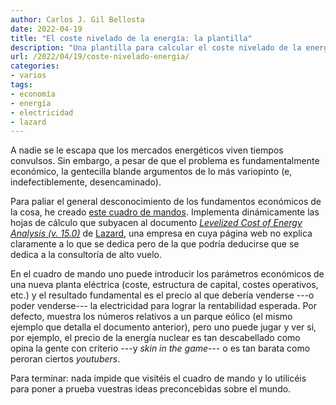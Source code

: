 ```yaml
---
author: Carlos J. Gil Bellosta
date: 2022-04-19
title: "El coste nivelado de la energía: la plantilla"
description: "Una plantilla para calcular el coste nivelado de la energía"
url: /2022/04/19/coste-nivelado-energia/
categories:
- varios
tags:
- economía
- energía
- electricidad
- lazard
---
```


A nadie se le escapa que los mercados energéticos viven tiempos convulsos. Sin embargo, a pesar de que el problema es fundamentalmente económico, la gentecilla blande argumentos de lo más variopinto (e, indefectiblemente, desencaminado).

Para paliar el general desconocimiento de los fundamentos económicos de la cosa, he creado [este cuadro de mandos](http://shiny.circiter.es/levelized_cost_energy/).
Implementa dinámicamente las hojas de cálculo que subyacen al documento [_Levelized Cost of Energy Analysis (v. 15.0)_](
https://www.lazard.com/media/451905/lazards-levelized-cost-of-energy-version-150-vf.pdf)
de [Lazard](https://www.lazard.com/),
una empresa en cuya página web no explica claramente a lo que se dedica pero de la que podría deducirse que se dedica a la consultoría de alto vuelo.

En el cuadro de mando uno puede introducir los parámetros económicos de una nueva planta eléctrica (coste, estructura de capital, costes operativos, etc.) y el resultado fundamental es el precio al que debería venderse ---o poder venderse--- la electricidad para lograr la rentabilidad esperada. Por defecto, muestra los números relativos a un parque eólico (el mismo ejemplo que detalla el documento anterior), pero uno puede jugar y ver si, por ejemplo, el precio de la energía nuclear es tan descabellado como opina la gente con criterio ---y _skin in the game_--- o es tan barata como peroran ciertos _youtubers_.

Para terminar: nada impide que visitéis el cuadro de mando y lo utilicéis para poner a prueba vuestras ideas preconcebidas sobre el mundo.
